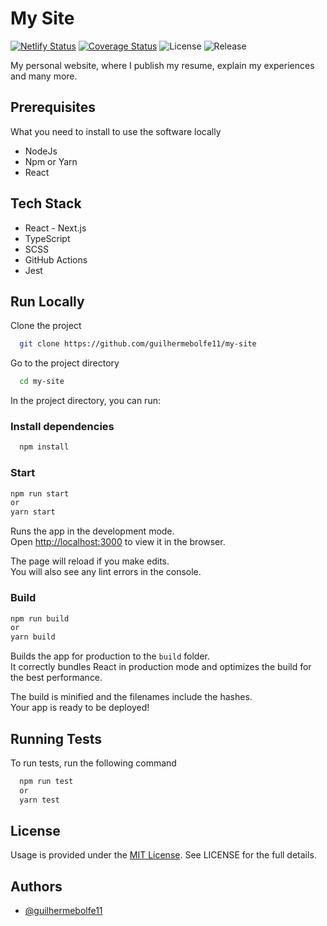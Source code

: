 # My Site

[![Netlify Status](https://api.netlify.com/api/v1/badges/a79e2e75-6b88-4eb9-9e80-b01aec57fdae/deploy-status)](https://app.netlify.com/sites/reverent-agnesi-d90498/deploys) [![Coverage Status](https://coveralls.io/repos/github/guilhermebolfe11/my-site/badge.svg?branch=master)](https://coveralls.io/github/guilhermebolfe11/my-site?branch=master) ![License](https://img.shields.io/badge/license-MIT-blue.svg) ![Release](https://img.shields.io/github/v/release/guilhermebolfe11/my-site)

My personal website, where I publish my resume, explain my experiences and many more.

## Prerequisites

What you need to install to use the software locally

- NodeJs
- Npm or Yarn
- React

## Tech Stack

- React - Next.js
- TypeScript
- SCSS
- GitHub Actions
- Jest

## Run Locally

Clone the project

```sh
  git clone https://github.com/guilhermebolfe11/my-site
```

Go to the project directory

```sh
  cd my-site
```

In the project directory, you can run:

### Install dependencies

```bash
  npm install
```

### Start

```sh
npm run start
or
yarn start
```

Runs the app in the development mode.\
Open [http://localhost:3000](http://localhost:3000) to view it in the browser.

The page will reload if you make edits.\
You will also see any lint errors in the console.

### Build

```sh
npm run build
or
yarn build
```

Builds the app for production to the `build` folder.\
It correctly bundles React in production mode and optimizes the build for the best performance.

The build is minified and the filenames include the hashes.\
Your app is ready to be deployed!

## Running Tests

To run tests, run the following command

```bash
  npm run test
  or
  yarn test
```

## License

Usage is provided under the [MIT License](https://github.com/guilhermebolfe11/my-site/blob/master/LICENSE). See LICENSE for the full details.

## Authors

- [@guilhermebolfe11](https://www.github.com/guilhermebolfe11)
